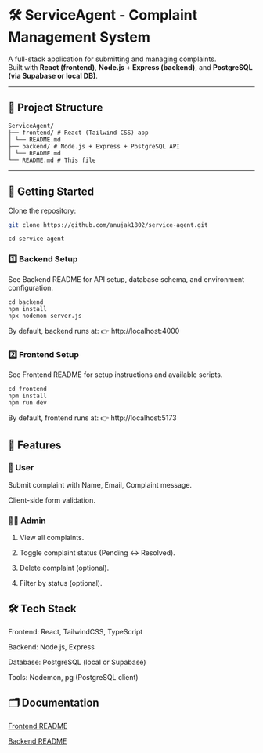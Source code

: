 # 🛠️ ServiceAgent - Complaint Management System

A full-stack application for submitting and managing complaints.  
Built with **React (frontend)**, **Node.js + Express (backend)**, and **PostgreSQL (via Supabase or local DB)**.

---

## 📂 Project Structure
```
ServiceAgent/
├── frontend/ # React (Tailwind CSS) app
│ └── README.md
├── backend/ # Node.js + Express + PostgreSQL API
│ └── README.md
└── README.md # This file
```


---
## 🚀 Getting Started

Clone the repository:

```bash
git clone https://github.com/anujak1802/service-agent.git
```
```
cd service-agent
```
### 1️⃣ Backend Setup
See Backend README for API setup, database schema, and environment configuration.

```
cd backend
npm install
npx nodemon server.js
```
By default, backend runs at:
👉 http://localhost:4000

### 2️⃣ Frontend Setup
See Frontend README for setup instructions and available scripts.

```
cd frontend
npm install
npm run dev
```
By default, frontend runs at:
👉 http://localhost:5173

## 📌 Features
### 👤 User

Submit complaint with Name, Email, Complaint message.

Client-side form validation.

### 👨‍💻 Admin
1. View all complaints.

2. Toggle complaint status (Pending ↔ Resolved).

3. Delete complaint (optional).

4. Filter by status (optional).

## 🛠️ Tech Stack
Frontend: React, TailwindCSS, TypeScript

Backend: Node.js, Express

Database: PostgreSQL (local or Supabase)

Tools: Nodemon, pg (PostgreSQL client)

## 🗂️ Documentation
[Frontend README](./frontend/README.md)

[Backend README](./backend/README.md)
